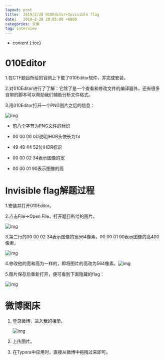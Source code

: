 ```yaml
---
layout: post
title:  2019/2/28 010Editor+Invisible flag
date:   2019-2-28 20:05:00 +0800
categories: 文章
tag: interview
---
```


* content
{:toc}



010Editor
====================================
1.在CTF题目所给的官网上下载了010Editor软件，并完成安装。

2.对010Editor进行了了解：它除了是一个查看和修改文件的编译器外，还有很多自带的脚本可以帮助我们辅助分析文件格式。

3.用010Editor打开一个PNG图片之后的信息：

![img](https://wx1.sinaimg.cn/mw1024/0066mMjily1g0md0sow92j30j80cbq44.jpg)

- 前八个字节为PNG文件的标识

- 00 00 00 0D说明IHDR头快长为13
- 49 48 44 52位IHDR标识
- 00 00 02 34表示图像的宽
- 00 00 01 90表示图像的高

# Invisible flag解题过程

1.安装并打开010Editor。

2.点击File→Open File，打开题目所给的图片。

![img](https://wx4.sinaimg.cn/mw1024/0066mMjily1g0md0pz8cuj30cx06oab4.jpg)

3.第二行的00 00 02 34表示图像的宽564像素，00 00 01 90表示图像的高400像素。

![img](https://wx2.sinaimg.cn/mw1024/0066mMjily1g0md9y4lv8j30fe0b7n74.jpg)

4.修改他的宽和高为一样的，即将图片的高改为564像素。![img](https://wx1.sinaimg.cn/mw1024/0066mMjily1g0md9n15hej30h008yqcq.jpg)

5.图片保存后重新打开，便可看到下面隐藏的flag：

![img](https://wx3.sinaimg.cn/mw1024/0066mMjily1g0md13h094j30fe0e0jud.jpg)

# 微博图床

1. 登录微博，进入我的相册。

   ![img](https://wx2.sinaimg.cn/mw1024/0066mMjily1g0mgpfg2huj30h4053dgl.jpg)

2. 上传图片。

3. 在Typora中应用时，直接从微博中拖拽过来即可。

   